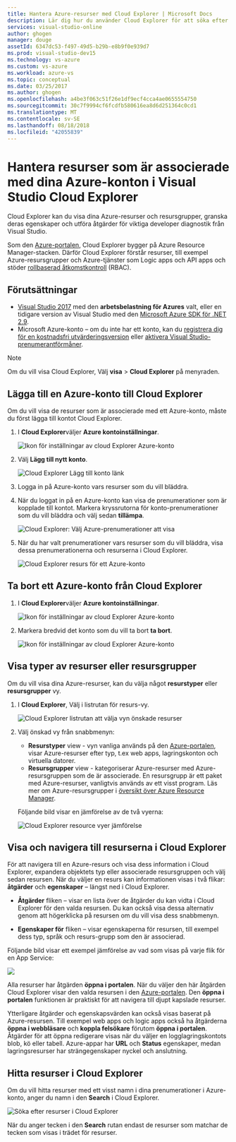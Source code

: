 ```yaml
---
title: Hantera Azure-resurser med Cloud Explorer | Microsoft Docs
description: Lär dig hur du använder Cloud Explorer för att söka efter och hantera Azure-resurser i Visual Studio.
services: visual-studio-online
author: ghogen
manager: douge
assetId: 6347dc53-f497-49d5-b29b-e8b9f0e939d7
ms.prod: visual-studio-dev15
ms.technology: vs-azure
ms.custom: vs-azure
ms.workload: azure-vs
ms.topic: conceptual
ms.date: 03/25/2017
ms.author: ghogen
ms.openlocfilehash: a4be3f063c51f26e1df9ecf4cca4ae0655554750
ms.sourcegitcommit: 30c7f9994cf6fcdfb580616ea8d6d251364c0cd1
ms.translationtype: MT
ms.contentlocale: sv-SE
ms.lasthandoff: 08/18/2018
ms.locfileid: "42055839"
---
```

# <a name="manage-the-resources-associated-with-your-azure-accounts-in-visual-studio-cloud-explorer"></a>Hantera resurser som är associerade med dina Azure-konton i Visual Studio Cloud Explorer
Cloud Explorer kan du visa dina Azure-resurser och resursgrupper, granska deras egenskaper och utföra åtgärder för viktiga developer diagnostik från Visual Studio. 

Som den [Azure-portalen](http://go.microsoft.com/fwlink/p/?LinkID=525040), Cloud Explorer bygger på Azure Resource Manager-stacken. Därför Cloud Explorer förstår resurser, till exempel Azure-resursgrupper och Azure-tjänster som Logic apps och API apps och stöder [rollbaserad åtkomstkontroll](role-based-access-control/role-assignments-portal.md) (RBAC). 

## <a name="prerequisites"></a>Förutsättningar
- [Visual Studio 2017](https://www.visualstudio.com/downloads/) med den **arbetsbelastning för Azures** valt, eller en tidigare version av Visual Studio med den [Microsoft Azure SDK för .NET 2.9](https://www.microsoft.com/en-us/download/details.aspx?id=51657).
- Microsoft Azure-konto – om du inte har ett konto, kan du [registrera dig för en kostnadsfri utvärderingsversion](http://go.microsoft.com/fwlink/?LinkId=623901) eller [aktivera Visual Studio-prenumerantförmåner](http://go.microsoft.com/fwlink/?LinkId=623901).

> [!NOTE]
> Om du vill visa Cloud Explorer, Välj **visa** > **Cloud Explorer** på menyraden.   
> 
> 

## <a name="add-an-azure-account-to-cloud-explorer"></a>Lägga till en Azure-konto till Cloud Explorer
Om du vill visa de resurser som är associerade med ett Azure-konto, måste du först lägga till kontot Cloud Explorer. 

1. I **Cloud Explorer**väljer **Azure kontoinställningar**.

    ![Ikon för inställningar av cloud Explorer Azure-konto](media/vs-azure-tools-resources-managing-with-cloud-explorer/azure-account-settings.png)

1. Välj **Lägg till nytt konto**. 

    ![Cloud Explorer Lägg till konto länk](media/vs-azure-tools-resources-managing-with-cloud-explorer/add-account-link.png)

1. Logga in på Azure-konto vars resurser som du vill bläddra. 

1. När du loggat in på en Azure-konto kan visa de prenumerationer som är kopplade till kontot. Markera kryssrutorna för konto-prenumerationer som du vill bläddra och välj sedan **tillämpa**. 
 
    ![Cloud Explorer: Välj Azure-prenumerationer att visa](media/vs-azure-tools-resources-managing-with-cloud-explorer/select-subscriptions.png)

1. När du har valt prenumerationer vars resurser som du vill bläddra, visa dessa prenumerationerna och resurserna i Cloud Explorer.

    ![Cloud Explorer resurs för ett Azure-konto](media/vs-azure-tools-resources-managing-with-cloud-explorer/resources-listed.png)

## <a name="remove-an-azure-account-from-cloud-explorer"></a>Ta bort ett Azure-konto från Cloud Explorer 

1. I **Cloud Explorer**väljer **Azure kontoinställningar**.

    ![Ikon för inställningar av cloud Explorer Azure-konto](media/vs-azure-tools-resources-managing-with-cloud-explorer/azure-account-settings.png)

1. Markera bredvid det konto som du vill ta bort **ta bort**.

    ![Ikon för inställningar av cloud Explorer Azure-konto](media/vs-azure-tools-resources-managing-with-cloud-explorer/remove-account.png)

## <a name="view-resource-types-or-resource-groups"></a>Visa typer av resurser eller resursgrupper
Om du vill visa dina Azure-resurser, kan du välja något **resurstyper** eller **resursgrupper** vy.

1. I **Cloud Explorer**, Välj i listrutan för resurs-vy.

    ![Cloud Explorer listrutan att välja vyn önskade resurser](media/vs-azure-tools-resources-managing-with-cloud-explorer/resources-view-dropdown.png)

1. Välj önskad vy från snabbmenyn: 

    - **Resurstyper** view - vyn vanliga används på den [Azure-portalen](http://go.microsoft.com/fwlink/p/?LinkID=525040), visar Azure-resurser efter typ, t.ex web apps, lagringskonton och virtuella datorer. 
    - **Resursgrupper** view - kategoriserar Azure-resurser med Azure-resursgruppen som de är associerade. En resursgrupp är ett paket med Azure-resurser, vanligtvis används av ett visst program. Läs mer om Azure-resursgrupper i [översikt över Azure Resource Manager](./azure-resource-manager/resource-group-overview.md).

    Följande bild visar en jämförelse av de två vyerna:

    ![Cloud Explorer resource vyer jämförelse](media/vs-azure-tools-resources-managing-with-cloud-explorer/resource-views-comparison.png)

## <a name="view-and-navigate-resources-in-cloud-explorer"></a>Visa och navigera till resurserna i Cloud Explorer
För att navigera till en Azure-resurs och visa dess information i Cloud Explorer, expandera objektets typ eller associerade resursgruppen och välj sedan resursen. När du väljer en resurs kan informationen visas i två flikar: **åtgärder** och **egenskaper** – längst ned i Cloud Explorer. 

- **Åtgärder** fliken – visar en lista över de åtgärder du kan vidta i Cloud Explorer för den valda resursen. Du kan också visa dessa alternativ genom att högerklicka på resursen om du vill visa dess snabbmenyn.

- **Egenskaper för** fliken – visar egenskaperna för resursen, till exempel dess typ, språk och resurs-grupp som den är associerad.

Följande bild visar ett exempel jämförelse av vad som visas på varje flik för en App Service:

![](./media/vs-azure-tools-resources-managing-with-cloud-explorer/actions-and-properties.png)

Alla resurser har åtgärden **öppna i portalen**. När du väljer den här åtgärden Cloud Explorer visar den valda resursen i den [Azure-portalen](http://go.microsoft.com/fwlink/p/?LinkID=525040). Den **öppna i portalen** funktionen är praktiskt för att navigera till djupt kapslade resurser.

Ytterligare åtgärder och egenskapsvärden kan också visas baserat på Azure-resursen. Till exempel web apps och logic apps också ha åtgärderna **öppna i webbläsare** och **koppla felsökare** förutom **öppna i portalen**. Åtgärder för att öppna redigerare visas när du väljer en logglagringskontots blob, kö eller tabell. Azure-appar har **URL** och **Status** egenskaper, medan lagringsresurser har strängegenskaper nyckel och anslutning.

## <a name="find-resources-in-cloud-explorer"></a>Hitta resurser i Cloud Explorer
Om du vill hitta resurser med ett visst namn i dina prenumerationer i Azure-konto, anger du namn i den **Search** i Cloud Explorer.

![Söka efter resurser i Cloud Explorer](./media/vs-azure-tools-resources-managing-with-cloud-explorer/search-for-resources.png)

När du anger tecken i den **Search** rutan endast de resurser som matchar de tecken som visas i trädet för resurser.
